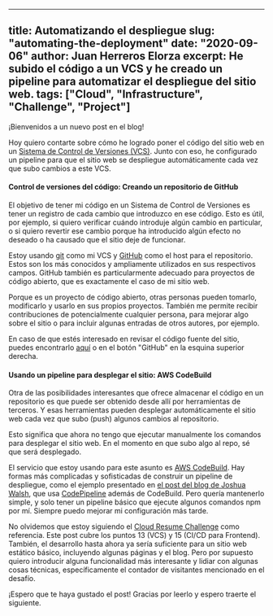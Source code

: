 
---
title: Automatizando el despliegue
slug: "automating-the-deployment"
date: "2020-09-06"
author: Juan Herreros Elorza
excerpt: He subido el código a un VCS y he creado un pipeline para automatizar el despliegue del sitio web.
tags: ["Cloud", "Infrastructure", "Challenge", "Project"]
---

¡Bienvenidos a un nuevo post en el blog!

Hoy quiero contarte sobre cómo he logrado poner el código del sitio web en un [Sistema de Control de Versiones (VCS)](https://git-scm.com/book/en/v2/Getting-Started-About-Version-Control).
Junto con eso, he configurado un pipeline para que el sitio web se despliegue automáticamente cada vez que subo cambios a este VCS.

#### Control de versiones del código: Creando un repositorio de GitHub

El objetivo de tener mi código en un Sistema de Control de Versiones es tener un registro de cada cambio que introduzco en ese código.
Esto es útil, por ejemplo, si quiero verificar cuándo introduje algún cambio en particular, o si quiero revertir ese cambio porque ha introducido algún efecto no deseado o ha causado que el sitio deje de funcionar.

Estoy usando [git](https://git-scm.com/) como mi VCS y [GitHub](https://github.com/) como el host para el repositorio. Estos son los más conocidos y ampliamente utilizados en sus respectivos campos. GitHub también es particularmente adecuado para proyectos de código abierto, que es exactamente el caso de mi sitio web.

Porque es un proyecto de código abierto, otras personas pueden tomarlo, modificarlo y usarlo en sus propios proyectos. También me permite recibir contribuciones de potencialmente cualquier persona, para mejorar algo sobre el sitio o para incluir algunas entradas de otros autores, por ejemplo.

En caso de que estés interesado en revisar el código fuente del sitio, puedes encontrarlo [aquí](https://github.com/jherreros/cloud-resume-challenge) o en el botón "GitHub" en la esquina superior derecha.

#### Usando un pipeline para desplegar el sitio: AWS CodeBuild

Otra de las posibilidades interesantes que ofrece almacenar el código en un repositorio es que puede ser obtenido desde allí por herramientas de terceros. Y esas herramientas pueden desplegar automáticamente el sitio web cada vez que subo (push) algunos cambios al repositorio.

Esto significa que ahora no tengo que ejecutar manualmente los comandos para desplegar el sitio web. En el momento en que subo algo al repo, sé que será desplegado.

El servicio que estoy usando para este asunto es [AWS CodeBuild](https://aws.amazon.com/codebuild/).
Hay formas más complicadas y sofisticadas de construir un pipeline de despliegue, como el ejemplo presentado en [el post del blog de Joshua Walsh](https://blog.joshwalsh.me/aws-gatsby/), que usa [CodePipeline](https://aws.amazon.com/codepipeline/) además de CodeBuild.
Pero quería mantenerlo simple, y solo tener un pipeline básico que ejecute algunos comandos npm por mí. Siempre puedo mejorar mi configuración más tarde.

No olvidemos que estoy siguiendo el [Cloud Resume Challenge](https://cloudresumechallenge.dev/instructions/) como referencia. Este post cubre los puntos 13 (VCS) y 15 (CI/CD para Frontend). También, el desarrollo hasta ahora ya sería suficiente para un sitio web estático básico, incluyendo algunas páginas y el blog.
Pero por supuesto quiero introducir alguna funcionalidad más interesante y lidiar con algunas cosas técnicas, específicamente el contador de visitantes mencionado en el desafío.

¡Espero que te haya gustado el post! Gracias por leerlo y espero traerte el siguiente.
